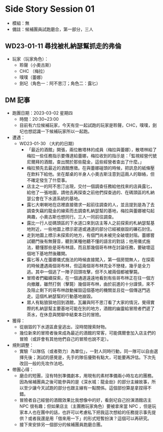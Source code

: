 # Side Story Session 01

- 模組：無
- 備註：候補團員試跑磨合，第一部分，三人

## WD23-01-11 尋找被札納瑟幫抓走的弗倫

- 玩家（玩家角色）：
  - 聆聲（小奧古斯）
  - CHC （梅拉）
  - 噗噗（蕾娜）
  - 劍圮（角色一：阿不思汀；角色二：露匕）

## DM 記事

- 跑團日期：2023-03-02 星期四
  - 時間：20:30~23:00
  - 目前有六位候補玩家，今天有空一起試跑的玩家是聆聲，CHC，噗噗，劍圮也想認識一下候補玩家所以一起跑。
- 遭遇：
  - WD23-01-30 （大約的日期）
    - 「最近的酒館」開張，兩位散塔林的成員（梅拉與蕾娜），散塔林給了梅拉一些任務指示要傳達給蕾娜，梅拉收到的指示是：「監視經營代號尼爾拜的酒館，查出關於那些龍金，這些經營者查出了什麼。」
    - 梅拉預先去最近的酒館應徵。在與蕾娜碰頭的時候，把訊息的紙條壓在飲料下給他。坐在鄰桌的半身人小奧古斯注意到這兩人的聯絡，但不確定發生了什麼事。
    - 店主之一的阿不思汀出現，交付一個調查任務給他找來的店員露匕，給他了一張地圖，請他去再探查之前他們探查過的、在碼頭區的札納瑟公會在下水道系統的基地。
    - 露匕大喇喇地在店裡直接徵求一起前往調查的人，並且提到是為了去調查失竊的龍金的線索而去調查札納瑟幫的基地，梅拉與蕾娜被勾起興趣，小奧古斯也想同行。三人一同前往調查。
    - 露比一行人從碼頭區的下水道口來到店主等人之前探索的札納瑟幫基地附近，一些地圖上標示密道或通道的部分已經被崩毀的礫石封住。
    - 走到地圖上標示未探索的地方，有個門尚未被完全破壞封阻。蕾娜嘗試聽門後有無聲音，聽到某種他聽不懂的語言的對話；他用儀式施法，聽懂那些是哥布林語，而且那幾個哥布林在討論任務，要破壞這個地下基地然後離開。
    - 露匕等人在蕾娜儀式施法的時候直接闖入，第一個房間無人，在探索的時候遭遇兩個哥布林，但這兩個哥布林完全不戀棧，幾乎是全力逃。其中一個逃了一陣子回頭攻擊，但不久被兩個都被擊斃。
    - 冒險者們繼續探索，在一個通道遠遠地看到有些哥布林正在往一個方向撤離，雖然打倒（擊斃）幾個哥布林，由於前進的十分謹慎，來不及阻止剩下的哥布林啟動摧毀這個基地的機關並且從一個傳送門逃走。這個札納瑟幫的行動基地崩毀。
    - 眾人有點狼狽地回到酒館，瓦羅與阿不思汀看了大家的情況，覺得實際的札納瑟幫主要基地可能在別的地方，酒館的幽靈給冒險者們遞了茶水，在休息與閒聊中結束本日的冒險。
- 獲得：
  - 從崩毀的下水道區倉皇逃出，沒時間搜索財物。
  - 幾位新來的冒險者後來成為最近的酒館的常客，可能偶爾會加入店主們的冒險（或許會有其他他們自己的冒險也說不定）。
- 規則調整：
  - 實驗「以隊伍（或者勢力）為單位」，一對人同時行動，同一隊可以自由選擇先後；測試的感覺是，先手的隊伍優勢有點大，可能要再評估。下次先改回一般的先攻作法吧。
- 帶團心得：
  - 磨合的短團，沒有特別準備劇本，用現有的素材準備兩小時左右的團務。因為候補團員之後可能參與的是《深水城：龍金劫》的部分主線故事，所以至少讓今天試跑的部分也跟主線有一點關係。這個部份算是拿捏得不錯。
  - 冒險者自己經營的酒館效果比我想像中的好，看劍圮自己扮演酒館店主 NPC 很有趣；但如果店主（主團務玩家角色）要被拿來當 NPC ，但是玩家本人也在團中的話，也許可以考慮私下把我這次想給的任務提示事先提供？或者我還是用「借來用一下」的形式短暫扮演？這個可以再研究。
  - 接下來安排另一個部分的候補團員跑磨合團。
